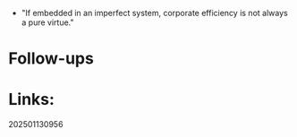 - "If embedded in an imperfect system, corporate efficiency is not always a pure virtue."

# Follow-ups



# Links:


202501130956